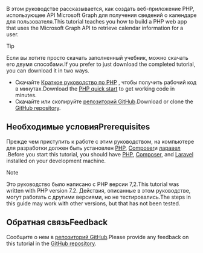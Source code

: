 <!-- markdownlint-disable MD002 MD041 -->

<span data-ttu-id="5966f-101">В этом руководстве рассказывается, как создать веб-приложение PHP, использующее API Microsoft Graph для получения сведений о календаре для пользователя.</span><span class="sxs-lookup"><span data-stu-id="5966f-101">This tutorial teaches you how to build a PHP web app that uses the Microsoft Graph API to retrieve calendar information for a user.</span></span>

> [!TIP]
> <span data-ttu-id="5966f-102">Если вы хотите просто скачать заполненный учебник, можно скачать его двумя способами.</span><span class="sxs-lookup"><span data-stu-id="5966f-102">If you prefer to just download the completed tutorial, you can download it in two ways.</span></span>
>
> - <span data-ttu-id="5966f-103">Скачайте [Краткое руководство по PHP](https://developer.microsoft.com/graph/quick-start?platform=option-php) , чтобы получить рабочий код в минутах.</span><span class="sxs-lookup"><span data-stu-id="5966f-103">Download the [PHP quick start](https://developer.microsoft.com/graph/quick-start?platform=option-php) to get working code in minutes.</span></span>
> - <span data-ttu-id="5966f-104">Скачайте или скопируйте [репозиторий GitHub](https://github.com/microsoftgraph/msgraph-training-phpapp).</span><span class="sxs-lookup"><span data-stu-id="5966f-104">Download or clone the [GitHub repository](https://github.com/microsoftgraph/msgraph-training-phpapp).</span></span>

## <a name="prerequisites"></a><span data-ttu-id="5966f-105">Необходимые условия</span><span class="sxs-lookup"><span data-stu-id="5966f-105">Prerequisites</span></span>

<span data-ttu-id="5966f-106">Прежде чем приступить к работе с этим руководством, на компьютере для разработки должен быть установлен [PHP](http://php.net/downloads.php), [Composer](https://getcomposer.org/)и [ларавел](https://laravel.com/) .</span><span class="sxs-lookup"><span data-stu-id="5966f-106">Before you start this tutorial, you should have [PHP](http://php.net/downloads.php), [Composer](https://getcomposer.org/), and [Laravel](https://laravel.com/) installed on your development machine.</span></span>

> [!NOTE]
> <span data-ttu-id="5966f-107">Это руководство было написано с PHP версии 7,2.</span><span class="sxs-lookup"><span data-stu-id="5966f-107">This tutorial was written with PHP version 7.2.</span></span> <span data-ttu-id="5966f-108">Действия, описанные в этом руководстве, могут работать с другими версиями, но не тестировались.</span><span class="sxs-lookup"><span data-stu-id="5966f-108">The steps in this guide may work with other versions, but that has not been tested.</span></span>

## <a name="feedback"></a><span data-ttu-id="5966f-109">Обратная связь</span><span class="sxs-lookup"><span data-stu-id="5966f-109">Feedback</span></span>

<span data-ttu-id="5966f-110">Сообщите о нем в [репозиторий GitHub](https://github.com/microsoftgraph/msgraph-training-phpapp).</span><span class="sxs-lookup"><span data-stu-id="5966f-110">Please provide any feedback on this tutorial in the [GitHub repository](https://github.com/microsoftgraph/msgraph-training-phpapp).</span></span>
